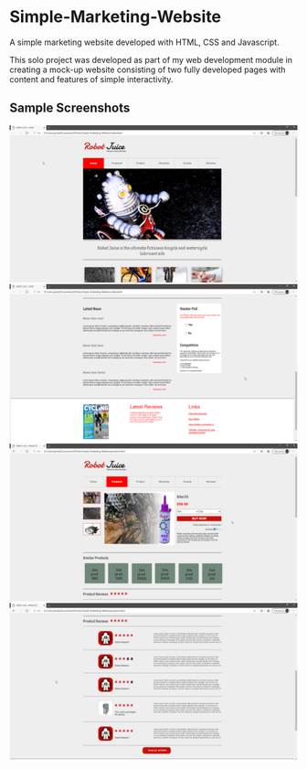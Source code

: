 # Simple-Marketing-Website

A simple marketing website developed with HTML, CSS and Javascript.

This solo project was developed as part of my web development module in creating a mock-up website consisting of two fully developed pages with content and features of simple interactivity.

## Sample Screenshots

![](./githubimages/s1.png)
![](./githubimages/s2.png)
![](./githubimages/s3.png)
![](./githubimages/s4.png)
